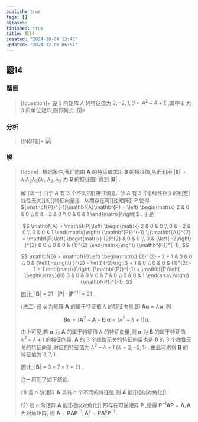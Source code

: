 ```yaml
---
publish: true
tags: []
aliases: 
finished: true
title: 题14
created: "2024-10-04 13:42"
updated: "2024-12-01 06:54"
---
```

## 题14
### 题目
> [!question]+
> 设 3 阶矩阵 $A$ 的特征值为 $2, - 2,1, B = {A}^{2} - A + E$ ,其中 $E$ 为 3 阶单位矩阵,则行列式 $\left| B\right| =$
### 分析
> [!NOTE]+
> ![](https://img.hwenyi.live/202411251307924.webp)
### 解
> [!done]-
> 根据条件,我们能由 $\mathbf{A}$ 的特征值求出 $\mathbf{B}$ 的特征值,从而利用 $\left| \mathbf{B}\right| = {\lambda }_{1}{\lambda }_{2}{\lambda }_{3}\left( {{\lambda }_{1},{\lambda }_{2},{\lambda }_{3}}\right.$ 为 $\mathbf{B}$ 的特征值) 得到 $\left| \mathbf{B}\right|$ .
> 
> 解 (法一) 由于 $A$ 有 3 个不同的[[特征值]]，故 $A$ 有 3 个[[线性相关的判定|线性无关]]的[[特征向量]]，从而存在可[[逆矩阵]] $\mathbf{P}$ 使得 ${\mathbf{P}}^{-1}\mathbf{A}\mathbf{P} = \left( \begin{matrix} 2 & 0 & 0 \\ 0 & - 2 & 0 \\ 0 & 0 & 1 \end{matrix}\right)$ . 于是
> 
> $$
> \mathbf{A} = \mathbf{P}\left( \begin{matrix} 2 & 0 & 0 \\ 0 & - 2 & 0 \\ 0 & 0 & 1 \end{matrix}\right) {\mathbf{P}}^{-1},\;{\mathbf{A}}^{2} = \mathbf{P}\left( \begin{matrix} {2}^{2} & 0 & 0 \\ 0 & {\left( -2\right) }^{2} & 0 \\ 0 & 0 & {1}^{2} \end{matrix}\right) {\mathbf{P}}^{-1},
> $$
> 
> $$
> \mathbf{B} = \mathbf{P}\left( \begin{matrix} {2}^{2} - 2 + 1 & 0 & 0 \\ 0 & {\left( -2\right) }^{2} - \left( {-2}\right) + 1 & 0 \\ 0 & 0 & {1}^{2} - 1 + 1 \end{matrix}\right) {\mathbf{P}}^{-1} = \mathbf{P}\left( \begin{array}{lll} 3 & 0 & 0 \\ 0 & 7 & 0 \\ 0 & 0 & 1 \end{array}\right) {\mathbf{P}}^{-1}.
> $$
> 
> 因此, $\left| \mathbf{B}\right| = {21} \cdot \left| \mathbf{P}\right| \cdot \left| {\mathbf{P}}^{-1}\right| = {21}$ .
> 
> (法二) 设 $\mathbf{\alpha }$ 为矩阵 $\mathbf{A}$ 的属于特征值 $\lambda$ 的特征向量,即 $\mathbf{A}\mathbf{\alpha } = \lambda \mathbf{\alpha }$ ,则
> 
> $$
> \mathbf{B}\mathbf{\alpha } = \left( {{\mathbf{A}}^{2} - \mathbf{A} + \mathbf{E}}\right) \mathbf{\alpha } = \left( {{\lambda }^{2} - \lambda + 1}\right) \mathbf{\alpha }.
> $$
> 
> 由上可见,若 $\mathbf{\alpha }$ 为 $\mathbf{A}$ 的属于特征值 $\lambda$ 的特征向量,则 $\mathbf{\alpha }$ 为 $\mathbf{B}$ 的属于特征值 ${\lambda }^{2} - \lambda + 1$ 的特征向量. $\mathbf{A}$ 的 3 个线性无关的特征向量也是 $\mathbf{B}$ 的 3 个线性无关的特征向量,对应的特征值为 ${\lambda }^{2} - \lambda + 1$ $\left( {\lambda = 2, - 2,1}\right)$ . 由此可求得 $\mathbf{B}$ 的特征值为 $3,7,1$ .
> 
> 因此, $\left| \mathbf{B}\right| = 3 \times 7 \times 1 = {21}$ .
> 
> 注一用到了如下结论.
> 
> (1) 若 $n$ 阶矩阵 $\mathbf{A}$ 具有 $n$ 个不同的特征值,则 $\mathbf{A}$ 能[[相似对角化]].
> 
> (2) 若 $n$ 阶矩阵 $\mathbf{A}$ 能[[相似对角化]],即存在可逆矩阵 $\mathbf{P}$ ,使得 ${\mathbf{P}}^{-1}\mathbf{A}\mathbf{P} = \mathbf{\Lambda },\mathbf{\Lambda }$ 为对角矩阵, 则 $\mathbf{A} = \mathbf{P}\mathbf{\Lambda }{\mathbf{P}}^{-1},{\mathbf{A}}^{k} = \mathbf{P}{\mathbf{\Lambda }}^{k}{\mathbf{P}}^{-1}$ .